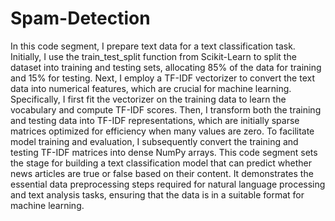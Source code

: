 # Spam-Detection
In this code segment, I prepare text data for a text classification task. Initially, I use the train_test_split function from Scikit-Learn to split the dataset into training and testing sets, allocating 85% of the data for training and 15% for testing. Next, I employ a TF-IDF vectorizer to convert the text data into numerical features, which are crucial for machine learning. Specifically, I first fit the vectorizer on the training data to learn the vocabulary and compute TF-IDF scores. Then, I transform both the training and testing data into TF-IDF representations, which are initially sparse matrices optimized for efficiency when many values are zero. To facilitate model training and evaluation, I subsequently convert the training and testing TF-IDF matrices into dense NumPy arrays. This code segment sets the stage for building a text classification model that can predict whether news articles are true or false based on their content. It demonstrates the essential data preprocessing steps required for natural language processing and text analysis tasks, ensuring that the data is in a suitable format for machine learning.
